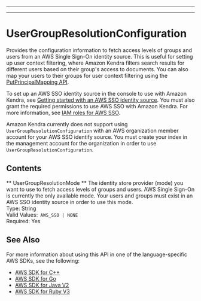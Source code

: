 --------

--------

# UserGroupResolutionConfiguration<a name="API_UserGroupResolutionConfiguration"></a>

Provides the configuration information to fetch access levels of groups and users from an AWS Single Sign\-On identity source\. This is useful for setting up user context filtering, where Amazon Kendra filters search results for different users based on their group's access to documents\. You can also map your users to their groups for user context filtering using the [PutPrincipalMapping API](https://docs.aws.amazon.com/kendra/latest/dg/API_PutPrincipalMapping.html)\.

To set up an AWS SSO identity source in the console to use with Amazon Kendra, see [Getting started with an AWS SSO identity source](https://docs.aws.amazon.com/kendra/latest/dg/getting-started-aws-sso.html)\. You must also grant the required permissions to use AWS SSO with Amazon Kendra\. For more information, see [IAM roles for AWS SSO](https://docs.aws.amazon.com/kendra/latest/dg/iam-roles.html#iam-roles-aws-sso)\.

Amazon Kendra currently does not support using `UserGroupResolutionConfiguration` with an AWS organization member account for your AWS SSO identify source\. You must create your index in the management account for the organization in order to use `UserGroupResolutionConfiguration`\.

## Contents<a name="API_UserGroupResolutionConfiguration_Contents"></a>

 ** UserGroupResolutionMode **   <a name="Kendra-Type-UserGroupResolutionConfiguration-UserGroupResolutionMode"></a>
The identity store provider \(mode\) you want to use to fetch access levels of groups and users\. AWS Single Sign\-On is currently the only available mode\. Your users and groups must exist in an AWS SSO identity source in order to use this mode\.  
Type: String  
Valid Values:` AWS_SSO | NONE`   
Required: Yes

## See Also<a name="API_UserGroupResolutionConfiguration_SeeAlso"></a>

For more information about using this API in one of the language\-specific AWS SDKs, see the following:
+  [AWS SDK for C\+\+](https://docs.aws.amazon.com/goto/SdkForCpp/kendra-2019-02-03/UserGroupResolutionConfiguration) 
+  [AWS SDK for Go](https://docs.aws.amazon.com/goto/SdkForGoV1/kendra-2019-02-03/UserGroupResolutionConfiguration) 
+  [AWS SDK for Java V2](https://docs.aws.amazon.com/goto/SdkForJavaV2/kendra-2019-02-03/UserGroupResolutionConfiguration) 
+  [AWS SDK for Ruby V3](https://docs.aws.amazon.com/goto/SdkForRubyV3/kendra-2019-02-03/UserGroupResolutionConfiguration) 